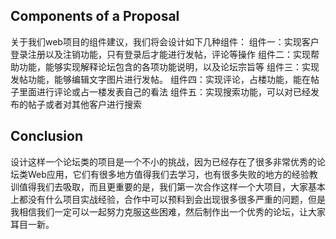 ## Components of a Proposal
关于我们web项目的组件建议，我们将会设计如下几种组件：
组件一：实现客户登录注册以及注销功能，只有登录后才能进行发帖，评论等操作
组件二：实现帮助功能，能够实现解释论坛包含的各项功能说明，以及论坛宗旨等
组件三：实现发帖功能，能够编辑文字图片进行发帖。
组件四：实现评论，占楼功能，能在帖子里面进行评论或占一楼发表自己的看法
组件五：实现搜索功能，可以对已经发布的帖子或者对其他客户进行搜索

## Conclusion
设计这样一个论坛类的项目是一个不小的挑战，因为已经存在了很多非常优秀的论坛类Web应用，它们有很多地方值得我们去学习，也有很多失败的地方的经验教训值得我们去吸取，而且更重要的是，我们第一次合作这样一个大项目，大家基本上都没有什么项目实战经验，合作中可以预料到会出现很多很多严重的问题，但是我相信我们一定可以一起努力克服这些困难，然后制作出一个优秀的论坛，让大家耳目一新。

